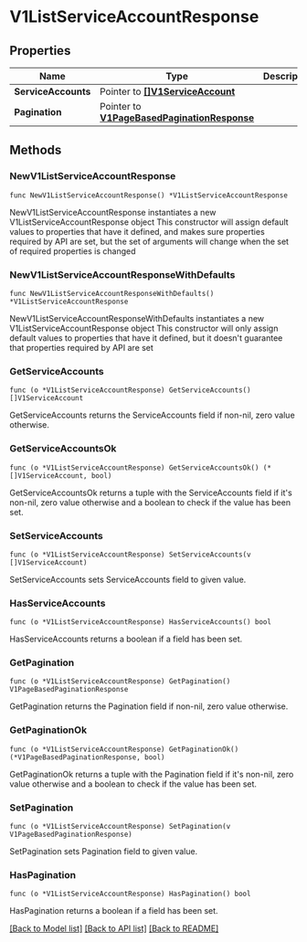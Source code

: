 # V1ListServiceAccountResponse

## Properties

Name | Type | Description | Notes
------------ | ------------- | ------------- | -------------
**ServiceAccounts** | Pointer to [**[]V1ServiceAccount**](V1ServiceAccount.md) |  | [optional] 
**Pagination** | Pointer to [**V1PageBasedPaginationResponse**](V1PageBasedPaginationResponse.md) |  | [optional] 

## Methods

### NewV1ListServiceAccountResponse

`func NewV1ListServiceAccountResponse() *V1ListServiceAccountResponse`

NewV1ListServiceAccountResponse instantiates a new V1ListServiceAccountResponse object
This constructor will assign default values to properties that have it defined,
and makes sure properties required by API are set, but the set of arguments
will change when the set of required properties is changed

### NewV1ListServiceAccountResponseWithDefaults

`func NewV1ListServiceAccountResponseWithDefaults() *V1ListServiceAccountResponse`

NewV1ListServiceAccountResponseWithDefaults instantiates a new V1ListServiceAccountResponse object
This constructor will only assign default values to properties that have it defined,
but it doesn't guarantee that properties required by API are set

### GetServiceAccounts

`func (o *V1ListServiceAccountResponse) GetServiceAccounts() []V1ServiceAccount`

GetServiceAccounts returns the ServiceAccounts field if non-nil, zero value otherwise.

### GetServiceAccountsOk

`func (o *V1ListServiceAccountResponse) GetServiceAccountsOk() (*[]V1ServiceAccount, bool)`

GetServiceAccountsOk returns a tuple with the ServiceAccounts field if it's non-nil, zero value otherwise
and a boolean to check if the value has been set.

### SetServiceAccounts

`func (o *V1ListServiceAccountResponse) SetServiceAccounts(v []V1ServiceAccount)`

SetServiceAccounts sets ServiceAccounts field to given value.

### HasServiceAccounts

`func (o *V1ListServiceAccountResponse) HasServiceAccounts() bool`

HasServiceAccounts returns a boolean if a field has been set.

### GetPagination

`func (o *V1ListServiceAccountResponse) GetPagination() V1PageBasedPaginationResponse`

GetPagination returns the Pagination field if non-nil, zero value otherwise.

### GetPaginationOk

`func (o *V1ListServiceAccountResponse) GetPaginationOk() (*V1PageBasedPaginationResponse, bool)`

GetPaginationOk returns a tuple with the Pagination field if it's non-nil, zero value otherwise
and a boolean to check if the value has been set.

### SetPagination

`func (o *V1ListServiceAccountResponse) SetPagination(v V1PageBasedPaginationResponse)`

SetPagination sets Pagination field to given value.

### HasPagination

`func (o *V1ListServiceAccountResponse) HasPagination() bool`

HasPagination returns a boolean if a field has been set.


[[Back to Model list]](../README.md#documentation-for-models) [[Back to API list]](../README.md#documentation-for-api-endpoints) [[Back to README]](../README.md)


